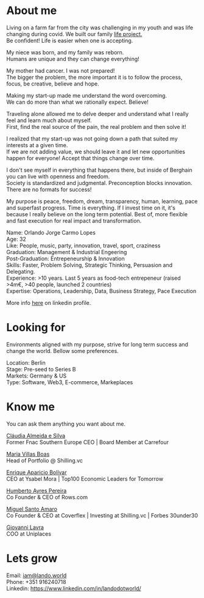 # About me
Living on a farm far from the city was challenging in my youth and was life changing during covid. We built our family <a href="https://www.instagram.com/epicoshouse/">life project.</a> <br>
Be confident! Life is easier when one is accepting.

My niece was born, and my family was reborn.<br>
Humans are unique and they can change everything!

My mother had cancer. I was not prepared!<br>
The bigger the problem, the more important it is to follow the process, focus, be creative, believe and hope.

Making my start-up made me understand the word overcoming.<br>
We can do more than what we rationally expect. Believe!

Traveling alone allowed me to delve deeper and understand what I really feel and learn much about myself.<br>
First, find the real source of the pain, the real problem and then solve it!

I realized that my start-up was not going down a path that suited my interests at a given time. <br>
If we are not adding value, we should leave it and let new opportunities happen for everyone! Accept that things change over time.

I don't see myself in everything that happens there, but inside of Berghain you can live with openness and freedom.<br>
Society is standardized and judgmental. Preconception blocks innovation. There are no formats for success! 

My purpose is peace, freedom, dream, transparency, human, learning, pace and superfast progress. Time is everything. If I invest time on it, it's because I really believe on the long term potential. Best of, more flexible and fast execution for real impact and transformation.

Name: Orlando Jorge Carmo Lopes <br> 
Age: 32 <br>
Like: People, music, party, innovation, travel, sport, craziness <br>
Graduation: Management & Industrial Engeering <br>
Post-Graduation: Entrepeneurship & Innovation <br>
Skills: Faster, Problem Solving, Strategic Thinking, Persuasion and Delegating. <br>
Experience: >10 years. Last 5 years as food-tech entrepeneur (raised >4m€, >40 people, launched 2 countries) <br>
Expertise: Operations, Leadership, Data, Business Strategy, Pace Execution

More info <a href="https://www.linkedin.com/in/landodotworld/">here</a> on linkedin profile.

# Looking for
Environments aligned with my purpose, strive for long term success and change the world. Bellow some preferences.

Location: Berlin <br>
Stage: Pre-seed to Series B <br>
Markets: Germany & US <br>
Type: Software, Web3, E-commerce, Markeplaces <br>

# Know me
You can ask them anything you want about me.

<a href="https://www.linkedin.com/in/claudia-almeidasilva/">Cláudia Almeida e Silva</a> <br>
Former Fnac Southern Europe CEO | Board Member at Carrefour

<a href="https://www.linkedin.com/in/mariapvillasboas//">Maria Villas Boas</a> <br>
Head of Portfolio @ Shilling.vc

<a href="https://www.linkedin.com/in/enriqueapariciobolivar/">Enrique Aparicio Bolívar</a> <br>
CEO at Ysabel Mora | Top100 Economic Leaders for Tomorrow

<a href="https://www.linkedin.com/in/humbertoayrespereira/">Humberto Ayres Pereira</a> <br>
Co Founder & CEO of Rows.com

<a href="https://www.linkedin.com/in/miguelsantoamaro/">Miguel Santo Amaro</a> <br>
Co Founder & CEO at Coverflex | Investing at Shilling.vc | Forbes 30under30

<a href="https://www.linkedin.com/in/giovanni-lavra-12b40457/">Giovanni Lavra</a> <br>
COO at Uniplaces



# Lets grow
Email: iam@lando.world <br>
Phone: +351 916240718 <br>
Linkedin: https://www.linkedin.com/in/landodotworld/









